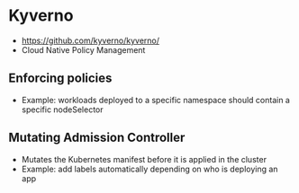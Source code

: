 # Kyverno

- <https://github.com/kyverno/kyverno/>
- Cloud Native Policy Management

## Enforcing policies

- Example: workloads deployed to a specific namespace should contain a specific nodeSelector

## Mutating Admission Controller

- Mutates the Kubernetes manifest before it is applied in the cluster
- Example: add labels automatically depending on who is deploying an app
